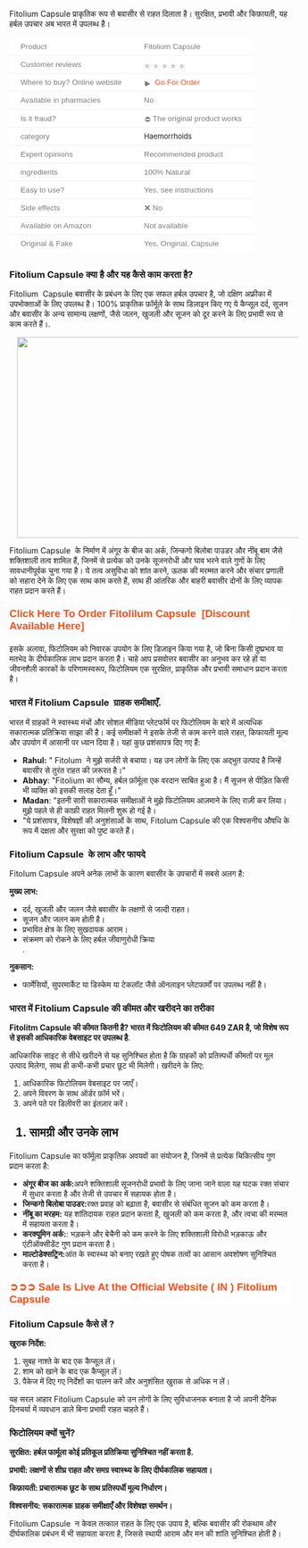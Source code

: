 <p>Fitolium Capsule प्राकृतिक रूप से बवासीर से राहत दिलाता है। सुरक्षित, प्रभावी और किफ़ायती, यह हर्बल उपचार अब भारत में उपलब्ध है।</p><table style="background-color: white; border-collapse: collapse; border-spacing: 0px; border: 0px; color: #7b7b7b; font-family: &quot;Fira Sans&quot;, Helvetica, Arial, sans-serif; font-feature-settings: inherit; font-kerning: inherit; font-optical-sizing: inherit; font-size-adjust: inherit; font-size: 16px; font-stretch: inherit; font-variant-alternates: inherit; font-variant-east-asian: inherit; font-variant-emoji: inherit; font-variant-numeric: inherit; font-variant-position: inherit; font-variation-settings: inherit; margin: 1em 0px 30px; max-width: 100%; overflow-x: auto; padding: 0px; vertical-align: baseline; width: fit-content; word-break: break-word;"><tbody style="border: 0px; box-sizing: border-box; font-family: inherit; font-feature-settings: inherit; font-kerning: inherit; font-optical-sizing: inherit; font-size-adjust: inherit; font-size: inherit; font-stretch: inherit; font-style: inherit; font-variant: inherit; font-variation-settings: inherit; line-height: inherit; margin: 0px; padding: 0px; vertical-align: baseline;"><tr style="border-bottom: 1px solid rgb(238, 238, 238); border-image: initial; border-left: 0px; border-right: 0px; border-top: 0px; box-sizing: border-box; font-family: inherit; font-feature-settings: inherit; font-kerning: inherit; font-optical-sizing: inherit; font-size-adjust: inherit; font-size: inherit; font-stretch: inherit; font-style: inherit; font-variant: inherit; font-variation-settings: inherit; height: 17px; line-height: inherit; margin: 0px; padding: 0px; vertical-align: baseline;"><td style="border: 0px; box-sizing: border-box; font-family: inherit; font-feature-settings: inherit; font-kerning: inherit; font-optical-sizing: inherit; font-size-adjust: inherit; font-size: 0.85em; font-stretch: inherit; font-style: inherit; font-variant: inherit; font-variation-settings: inherit; height: 17px; line-height: inherit; margin: 0px; padding: 8px 20px; vertical-align: baseline;"><span style="border: 0px; box-sizing: border-box; font-family: inherit; font-feature-settings: inherit; font-kerning: inherit; font-optical-sizing: inherit; font-size-adjust: inherit; font-size: inherit; font-stretch: inherit; font-style: inherit; font-variant: inherit; font-variation-settings: inherit; line-height: inherit; margin: 0px; padding: 0px; vertical-align: baseline;">Product</span></td><td style="border: 0px; box-sizing: border-box; font-family: inherit; font-feature-settings: inherit; font-kerning: inherit; font-optical-sizing: inherit; font-size-adjust: inherit; font-size: 0.85em; font-stretch: inherit; font-style: inherit; font-variant: inherit; font-variation-settings: inherit; height: 17px; line-height: inherit; margin: 0px; padding: 8px 20px; vertical-align: baseline;">Fitolium Capsule&nbsp;</td></tr><tr style="border-bottom: 1px solid rgb(238, 238, 238); border-image: initial; border-left: 0px; border-right: 0px; border-top: 0px; box-sizing: border-box; font-family: inherit; font-feature-settings: inherit; font-kerning: inherit; font-optical-sizing: inherit; font-size-adjust: inherit; font-size: inherit; font-stretch: inherit; font-style: inherit; font-variant: inherit; font-variation-settings: inherit; height: 17px; line-height: inherit; margin: 0px; padding: 0px; vertical-align: baseline;"><td style="border: 0px; box-sizing: border-box; font-family: inherit; font-feature-settings: inherit; font-kerning: inherit; font-optical-sizing: inherit; font-size-adjust: inherit; font-size: 0.85em; font-stretch: inherit; font-style: inherit; font-variant: inherit; font-variation-settings: inherit; height: 17px; line-height: inherit; margin: 0px; padding: 8px 20px; vertical-align: baseline;"><span style="border: 0px; box-sizing: border-box; font-family: inherit; font-feature-settings: inherit; font-kerning: inherit; font-optical-sizing: inherit; font-size-adjust: inherit; font-size: inherit; font-stretch: inherit; font-style: inherit; font-variant: inherit; font-variation-settings: inherit; line-height: inherit; margin: 0px; padding: 0px; vertical-align: baseline;">Customer reviews</span></td><td style="border: 0px; box-sizing: border-box; font-family: inherit; font-feature-settings: inherit; font-kerning: inherit; font-optical-sizing: inherit; font-size-adjust: inherit; font-size: 0.85em; font-stretch: inherit; font-style: inherit; font-variant: inherit; font-variation-settings: inherit; height: 17px; line-height: inherit; margin: 0px; padding: 8px 20px; vertical-align: baseline;"><span style="border: 0px; box-sizing: border-box; font-family: inherit; font-feature-settings: inherit; font-kerning: inherit; font-optical-sizing: inherit; font-size-adjust: inherit; font-size: inherit; font-stretch: inherit; font-style: inherit; font-variant: inherit; font-variation-settings: inherit; line-height: inherit; margin: 0px; padding: 0px; vertical-align: baseline;"><img alt="⭐️" class="emoji" data-pin-no-hover="true" decoding="async" draggable="false" height="5" loading="lazy" role="img" src="https://s.w.org/images/core/emoji/14.0.0/svg/2b50.svg" style="background: none; border: none; box-shadow: none; box-sizing: border-box; display: inline; font-family: inherit; font-feature-settings: inherit; font-kerning: inherit; font-optical-sizing: inherit; font-size-adjust: inherit; font-size: inherit; font-stretch: inherit; font-style: inherit; font-variant: inherit; font-variation-settings: inherit; height: 1em; line-height: inherit; margin: 0px 0.07em; max-width: 100%; padding: 0px; vertical-align: -0.1em; width: 1em;" width="5" /><img alt="⭐️" class="emoji" data-pin-no-hover="true" decoding="async" draggable="false" role="img" src="https://s.w.org/images/core/emoji/14.0.0/svg/2b50.svg" style="background: none; border: none; box-shadow: none; box-sizing: border-box; display: inline; font-family: inherit; font-feature-settings: inherit; font-kerning: inherit; font-optical-sizing: inherit; font-size-adjust: inherit; font-size: inherit; font-stretch: inherit; font-style: inherit; font-variant: inherit; font-variation-settings: inherit; height: 1em; line-height: inherit; margin: 0px 0.07em; max-width: 100%; padding: 0px; vertical-align: -0.1em; width: 1em;" /><img alt="⭐️" class="emoji" data-pin-no-hover="true" decoding="async" draggable="false" role="img" src="https://s.w.org/images/core/emoji/14.0.0/svg/2b50.svg" style="background: none; border: none; box-shadow: none; box-sizing: border-box; display: inline; font-family: inherit; font-feature-settings: inherit; font-kerning: inherit; font-optical-sizing: inherit; font-size-adjust: inherit; font-size: inherit; font-stretch: inherit; font-style: inherit; font-variant: inherit; font-variation-settings: inherit; height: 1em; line-height: inherit; margin: 0px 0.07em; max-width: 100%; padding: 0px; vertical-align: -0.1em; width: 1em;" /><img alt="⭐️" class="emoji" data-pin-no-hover="true" decoding="async" draggable="false" role="img" src="https://s.w.org/images/core/emoji/14.0.0/svg/2b50.svg" style="background: none; border: none; box-shadow: none; box-sizing: border-box; display: inline; font-family: inherit; font-feature-settings: inherit; font-kerning: inherit; font-optical-sizing: inherit; font-size-adjust: inherit; font-size: inherit; font-stretch: inherit; font-style: inherit; font-variant: inherit; font-variation-settings: inherit; height: 1em; line-height: inherit; margin: 0px 0.07em; max-width: 100%; padding: 0px; vertical-align: -0.1em; width: 1em;" /><img alt="⭐️" class="emoji" data-pin-no-hover="true" decoding="async" draggable="false" role="img" src="https://s.w.org/images/core/emoji/14.0.0/svg/2b50.svg" style="background: none; border: none; box-shadow: none; box-sizing: border-box; display: inline; font-family: inherit; font-feature-settings: inherit; font-kerning: inherit; font-optical-sizing: inherit; font-size-adjust: inherit; font-size: inherit; font-stretch: inherit; font-style: inherit; font-variant: inherit; font-variation-settings: inherit; height: 1em; line-height: inherit; margin: 0px 0.07em; max-width: 100%; padding: 0px; vertical-align: -0.1em; width: 1em;" /></span></td></tr><tr style="border-bottom: 1px solid rgb(238, 238, 238); border-image: initial; border-left: 0px; border-right: 0px; border-top: 0px; box-sizing: border-box; font-family: inherit; font-feature-settings: inherit; font-kerning: inherit; font-optical-sizing: inherit; font-size-adjust: inherit; font-size: inherit; font-stretch: inherit; font-style: inherit; font-variant: inherit; font-variation-settings: inherit; height: 17px; line-height: inherit; margin: 0px; padding: 0px; vertical-align: baseline;"><td style="border: 0px; box-sizing: border-box; font-family: inherit; font-feature-settings: inherit; font-kerning: inherit; font-optical-sizing: inherit; font-size-adjust: inherit; font-size: 0.85em; font-stretch: inherit; font-style: inherit; font-variant: inherit; font-variation-settings: inherit; height: 17px; line-height: inherit; margin: 0px; padding: 8px 20px; vertical-align: baseline;"><span style="border: 0px; box-sizing: border-box; font-family: inherit; font-feature-settings: inherit; font-kerning: inherit; font-optical-sizing: inherit; font-size-adjust: inherit; font-size: inherit; font-stretch: inherit; font-style: inherit; font-variant: inherit; font-variation-settings: inherit; line-height: inherit; margin: 0px; padding: 0px; vertical-align: baseline;">Where to buy? Online website</span></td><td style="border: 0px; box-sizing: border-box; font-family: inherit; font-feature-settings: inherit; font-kerning: inherit; font-optical-sizing: inherit; font-size-adjust: inherit; font-size: 0.85em; font-stretch: inherit; font-style: inherit; font-variant: inherit; font-variation-settings: inherit; height: 17px; line-height: inherit; margin: 0px; padding: 8px 20px; vertical-align: baseline;"><span style="border: 0px; box-sizing: border-box; font-family: inherit; font-feature-settings: inherit; font-kerning: inherit; font-optical-sizing: inherit; font-size-adjust: inherit; font-size: inherit; font-stretch: inherit; font-style: inherit; font-variant: inherit; font-variation-settings: inherit; line-height: inherit; margin: 0px; padding: 0px; vertical-align: baseline;"><img alt="▶️" class="emoji" data-pin-no-hover="true" decoding="async" draggable="false" role="img" src="https://s.w.org/images/core/emoji/15.0.3/svg/25b6.svg" style="background: none; border: none; box-shadow: none; box-sizing: border-box; display: inline; font-family: inherit; font-feature-settings: inherit; font-kerning: inherit; font-optical-sizing: inherit; font-size-adjust: inherit; font-size: inherit; font-stretch: inherit; font-style: inherit; font-variant: inherit; font-variation-settings: inherit; height: 1em; line-height: inherit; margin: 0px 0.07em; max-width: 100%; padding: 0px; vertical-align: -0.1em; width: 1em;" />&nbsp;<a href="https://www.healthherb.in/product/hemorrex-cream/" style="background: transparent; border: 0px; box-sizing: border-box; color: #fd4f18; cursor: pointer; font-family: inherit; font-feature-settings: inherit; font-kerning: inherit; font-optical-sizing: inherit; font-size-adjust: inherit; font-size: inherit; font-stretch: inherit; font-style: inherit; font-variant: inherit; font-variation-settings: inherit; line-height: inherit; margin: 0px; padding: 0px; text-decoration-line: none; vertical-align: baseline;">Go For Order</a></span></td></tr><tr style="border-bottom: 1px solid rgb(238, 238, 238); border-image: initial; border-left: 0px; border-right: 0px; border-top: 0px; box-sizing: border-box; font-family: inherit; font-feature-settings: inherit; font-kerning: inherit; font-optical-sizing: inherit; font-size-adjust: inherit; font-size: inherit; font-stretch: inherit; font-style: inherit; font-variant: inherit; font-variation-settings: inherit; height: 17px; line-height: inherit; margin: 0px; padding: 0px; vertical-align: baseline;"><td style="border: 0px; box-sizing: border-box; font-family: inherit; font-feature-settings: inherit; font-kerning: inherit; font-optical-sizing: inherit; font-size-adjust: inherit; font-size: 0.85em; font-stretch: inherit; font-style: inherit; font-variant: inherit; font-variation-settings: inherit; height: 17px; line-height: inherit; margin: 0px; padding: 8px 20px; vertical-align: baseline;"><span style="border: 0px; box-sizing: border-box; font-family: inherit; font-feature-settings: inherit; font-kerning: inherit; font-optical-sizing: inherit; font-size-adjust: inherit; font-size: inherit; font-stretch: inherit; font-style: inherit; font-variant: inherit; font-variation-settings: inherit; line-height: inherit; margin: 0px; padding: 0px; vertical-align: baseline;">Available in pharmacies</span></td><td style="border: 0px; box-sizing: border-box; font-family: inherit; font-feature-settings: inherit; font-kerning: inherit; font-optical-sizing: inherit; font-size-adjust: inherit; font-size: 0.85em; font-stretch: inherit; font-style: inherit; font-variant: inherit; font-variation-settings: inherit; height: 17px; line-height: inherit; margin: 0px; padding: 8px 20px; vertical-align: baseline;"><span style="border: 0px; box-sizing: border-box; font-family: inherit; font-feature-settings: inherit; font-kerning: inherit; font-optical-sizing: inherit; font-size-adjust: inherit; font-size: inherit; font-stretch: inherit; font-style: inherit; font-variant: inherit; font-variation-settings: inherit; line-height: inherit; margin: 0px; padding: 0px; vertical-align: baseline;">No</span></td></tr><tr style="border-bottom: 1px solid rgb(238, 238, 238); border-image: initial; border-left: 0px; border-right: 0px; border-top: 0px; box-sizing: border-box; font-family: inherit; font-feature-settings: inherit; font-kerning: inherit; font-optical-sizing: inherit; font-size-adjust: inherit; font-size: inherit; font-stretch: inherit; font-style: inherit; font-variant: inherit; font-variation-settings: inherit; height: 17px; line-height: inherit; margin: 0px; padding: 0px; vertical-align: baseline;"><td style="border: 0px; box-sizing: border-box; font-family: inherit; font-feature-settings: inherit; font-kerning: inherit; font-optical-sizing: inherit; font-size-adjust: inherit; font-size: 0.85em; font-stretch: inherit; font-style: inherit; font-variant: inherit; font-variation-settings: inherit; height: 17px; line-height: inherit; margin: 0px; padding: 8px 20px; vertical-align: baseline;"><span style="border: 0px; box-sizing: border-box; font-family: inherit; font-feature-settings: inherit; font-kerning: inherit; font-optical-sizing: inherit; font-size-adjust: inherit; font-size: inherit; font-stretch: inherit; font-style: inherit; font-variant: inherit; font-variation-settings: inherit; line-height: inherit; margin: 0px; padding: 0px; vertical-align: baseline;">Is it fraud?</span></td><td style="border: 0px; box-sizing: border-box; font-family: inherit; font-feature-settings: inherit; font-kerning: inherit; font-optical-sizing: inherit; font-size-adjust: inherit; font-size: 0.85em; font-stretch: inherit; font-style: inherit; font-variant: inherit; font-variation-settings: inherit; height: 17px; line-height: inherit; margin: 0px; padding: 8px 20px; vertical-align: baseline;"><span style="border: 0px; box-sizing: border-box; font-family: inherit; font-feature-settings: inherit; font-kerning: inherit; font-optical-sizing: inherit; font-size-adjust: inherit; font-size: inherit; font-stretch: inherit; font-style: inherit; font-variant: inherit; font-variation-settings: inherit; line-height: inherit; margin: 0px; padding: 0px; vertical-align: baseline;"><img alt="⛔️" class="emoji" data-pin-no-hover="true" decoding="async" draggable="false" height="12" loading="lazy" role="img" src="https://s.w.org/images/core/emoji/14.0.0/svg/26d4.svg" style="background: none; border: none; box-shadow: none; box-sizing: border-box; display: inline; font-family: inherit; font-feature-settings: inherit; font-kerning: inherit; font-optical-sizing: inherit; font-size-adjust: inherit; font-size: inherit; font-stretch: inherit; font-style: inherit; font-variant: inherit; font-variation-settings: inherit; height: 1em; line-height: inherit; margin: 0px 0.07em; max-width: 100%; padding: 0px; vertical-align: -0.1em; width: 1em;" width="12" />The original product works</span></td></tr><tr style="border-bottom: 1px solid rgb(238, 238, 238); border-image: initial; border-left: 0px; border-right: 0px; border-top: 0px; box-sizing: border-box; font-family: inherit; font-feature-settings: inherit; font-kerning: inherit; font-optical-sizing: inherit; font-size-adjust: inherit; font-size: inherit; font-stretch: inherit; font-style: inherit; font-variant: inherit; font-variation-settings: inherit; height: 17px; line-height: inherit; margin: 0px; padding: 0px; vertical-align: baseline;"><td style="border: 0px; box-sizing: border-box; font-family: inherit; font-feature-settings: inherit; font-kerning: inherit; font-optical-sizing: inherit; font-size-adjust: inherit; font-size: 0.85em; font-stretch: inherit; font-style: inherit; font-variant: inherit; font-variation-settings: inherit; height: 17px; line-height: inherit; margin: 0px; padding: 8px 20px; vertical-align: baseline;"><span style="border: 0px; box-sizing: border-box; font-family: inherit; font-feature-settings: inherit; font-kerning: inherit; font-optical-sizing: inherit; font-size-adjust: inherit; font-size: inherit; font-stretch: inherit; font-style: inherit; font-variant: inherit; font-variation-settings: inherit; line-height: inherit; margin: 0px; padding: 0px; vertical-align: baseline;">category</span></td><td style="border: 0px; box-sizing: border-box; font-family: inherit; font-feature-settings: inherit; font-kerning: inherit; font-optical-sizing: inherit; font-size-adjust: inherit; font-size: 0.85em; font-stretch: inherit; font-style: inherit; font-variant: inherit; font-variation-settings: inherit; height: 17px; line-height: inherit; margin: 0px; padding: 8px 20px; vertical-align: baseline;"><ul style="box-sizing: border-box; color: #1b1f22; display: flex; flex-wrap: wrap; font-family: Inter, sans-serif; font-size: 16px; gap: 0.3125rem; letter-spacing: -0.16px; list-style: none; margin: 0px; padding: 0px;"><li style="-webkit-box-align: center; align-items: center; box-sizing: border-box; color: var(--color-gray500); display: inline-flex; font-size: 0.8125rem; line-height: 1;">Haemorrhoids</li></ul></td></tr><tr style="border-bottom: 1px solid rgb(238, 238, 238); border-image: initial; border-left: 0px; border-right: 0px; border-top: 0px; box-sizing: border-box; font-family: inherit; font-feature-settings: inherit; font-kerning: inherit; font-optical-sizing: inherit; font-size-adjust: inherit; font-size: inherit; font-stretch: inherit; font-style: inherit; font-variant: inherit; font-variation-settings: inherit; height: 17px; line-height: inherit; margin: 0px; padding: 0px; vertical-align: baseline;"><td style="border: 0px; box-sizing: border-box; font-family: inherit; font-feature-settings: inherit; font-kerning: inherit; font-optical-sizing: inherit; font-size-adjust: inherit; font-size: 0.85em; font-stretch: inherit; font-style: inherit; font-variant: inherit; font-variation-settings: inherit; height: 17px; line-height: inherit; margin: 0px; padding: 8px 20px; vertical-align: baseline;"><span style="border: 0px; box-sizing: border-box; font-family: inherit; font-feature-settings: inherit; font-kerning: inherit; font-optical-sizing: inherit; font-size-adjust: inherit; font-size: inherit; font-stretch: inherit; font-style: inherit; font-variant: inherit; font-variation-settings: inherit; line-height: inherit; margin: 0px; padding: 0px; vertical-align: baseline;">Expert opinions</span></td><td style="border: 0px; box-sizing: border-box; font-family: inherit; font-feature-settings: inherit; font-kerning: inherit; font-optical-sizing: inherit; font-size-adjust: inherit; font-size: 0.85em; font-stretch: inherit; font-style: inherit; font-variant: inherit; font-variation-settings: inherit; height: 17px; line-height: inherit; margin: 0px; padding: 8px 20px; vertical-align: baseline;"><span style="border: 0px; box-sizing: border-box; font-family: inherit; font-feature-settings: inherit; font-kerning: inherit; font-optical-sizing: inherit; font-size-adjust: inherit; font-size: inherit; font-stretch: inherit; font-style: inherit; font-variant: inherit; font-variation-settings: inherit; line-height: inherit; margin: 0px; padding: 0px; vertical-align: baseline;">Recommended product</span></td></tr><tr style="border-bottom: 1px solid rgb(238, 238, 238); border-image: initial; border-left: 0px; border-right: 0px; border-top: 0px; box-sizing: border-box; font-family: inherit; font-feature-settings: inherit; font-kerning: inherit; font-optical-sizing: inherit; font-size-adjust: inherit; font-size: inherit; font-stretch: inherit; font-style: inherit; font-variant: inherit; font-variation-settings: inherit; height: 17px; line-height: inherit; margin: 0px; padding: 0px; vertical-align: baseline;"><td style="border: 0px; box-sizing: border-box; font-family: inherit; font-feature-settings: inherit; font-kerning: inherit; font-optical-sizing: inherit; font-size-adjust: inherit; font-size: 0.85em; font-stretch: inherit; font-style: inherit; font-variant: inherit; font-variation-settings: inherit; height: 17px; line-height: inherit; margin: 0px; padding: 8px 20px; vertical-align: baseline;"><span style="border: 0px; box-sizing: border-box; font-family: inherit; font-feature-settings: inherit; font-kerning: inherit; font-optical-sizing: inherit; font-size-adjust: inherit; font-size: inherit; font-stretch: inherit; font-style: inherit; font-variant: inherit; font-variation-settings: inherit; line-height: inherit; margin: 0px; padding: 0px; vertical-align: baseline;">ingredients</span></td><td style="border: 0px; box-sizing: border-box; font-family: inherit; font-feature-settings: inherit; font-kerning: inherit; font-optical-sizing: inherit; font-size-adjust: inherit; font-size: 0.85em; font-stretch: inherit; font-style: inherit; font-variant: inherit; font-variation-settings: inherit; height: 17px; line-height: inherit; margin: 0px; padding: 8px 20px; vertical-align: baseline;"><span style="border: 0px; box-sizing: border-box; font-family: inherit; font-feature-settings: inherit; font-kerning: inherit; font-optical-sizing: inherit; font-size-adjust: inherit; font-size: inherit; font-stretch: inherit; font-style: inherit; font-variant: inherit; font-variation-settings: inherit; line-height: inherit; margin: 0px; padding: 0px; vertical-align: baseline;">100% Natural</span></td></tr><tr style="border-bottom: 1px solid rgb(238, 238, 238); border-image: initial; border-left: 0px; border-right: 0px; border-top: 0px; box-sizing: border-box; font-family: inherit; font-feature-settings: inherit; font-kerning: inherit; font-optical-sizing: inherit; font-size-adjust: inherit; font-size: inherit; font-stretch: inherit; font-style: inherit; font-variant: inherit; font-variation-settings: inherit; height: 17px; line-height: inherit; margin: 0px; padding: 0px; vertical-align: baseline;"><td style="border: 0px; box-sizing: border-box; font-family: inherit; font-feature-settings: inherit; font-kerning: inherit; font-optical-sizing: inherit; font-size-adjust: inherit; font-size: 0.85em; font-stretch: inherit; font-style: inherit; font-variant: inherit; font-variation-settings: inherit; height: 17px; line-height: inherit; margin: 0px; padding: 8px 20px; vertical-align: baseline;"><span style="border: 0px; box-sizing: border-box; font-family: inherit; font-feature-settings: inherit; font-kerning: inherit; font-optical-sizing: inherit; font-size-adjust: inherit; font-size: inherit; font-stretch: inherit; font-style: inherit; font-variant: inherit; font-variation-settings: inherit; line-height: inherit; margin: 0px; padding: 0px; vertical-align: baseline;">Easy to use?</span></td><td style="border: 0px; box-sizing: border-box; font-family: inherit; font-feature-settings: inherit; font-kerning: inherit; font-optical-sizing: inherit; font-size-adjust: inherit; font-size: 0.85em; font-stretch: inherit; font-style: inherit; font-variant: inherit; font-variation-settings: inherit; height: 17px; line-height: inherit; margin: 0px; padding: 8px 20px; vertical-align: baseline;"><span style="border: 0px; box-sizing: border-box; font-family: inherit; font-feature-settings: inherit; font-kerning: inherit; font-optical-sizing: inherit; font-size-adjust: inherit; font-size: inherit; font-stretch: inherit; font-style: inherit; font-variant: inherit; font-variation-settings: inherit; line-height: inherit; margin: 0px; padding: 0px; vertical-align: baseline;">Yes, see instructions</span></td></tr><tr style="border-bottom: 1px solid rgb(238, 238, 238); border-image: initial; border-left: 0px; border-right: 0px; border-top: 0px; box-sizing: border-box; font-family: inherit; font-feature-settings: inherit; font-kerning: inherit; font-optical-sizing: inherit; font-size-adjust: inherit; font-size: inherit; font-stretch: inherit; font-style: inherit; font-variant: inherit; font-variation-settings: inherit; height: 17px; line-height: inherit; margin: 0px; padding: 0px; vertical-align: baseline;"><td style="border: 0px; box-sizing: border-box; font-family: inherit; font-feature-settings: inherit; font-kerning: inherit; font-optical-sizing: inherit; font-size-adjust: inherit; font-size: 0.85em; font-stretch: inherit; font-style: inherit; font-variant: inherit; font-variation-settings: inherit; height: 17px; line-height: inherit; margin: 0px; padding: 8px 20px; vertical-align: baseline;"><span style="border: 0px; box-sizing: border-box; font-family: inherit; font-feature-settings: inherit; font-kerning: inherit; font-optical-sizing: inherit; font-size-adjust: inherit; font-size: inherit; font-stretch: inherit; font-style: inherit; font-variant: inherit; font-variation-settings: inherit; line-height: inherit; margin: 0px; padding: 0px; vertical-align: baseline;">Side effects</span></td><td style="border: 0px; box-sizing: border-box; font-family: inherit; font-feature-settings: inherit; font-kerning: inherit; font-optical-sizing: inherit; font-size-adjust: inherit; font-size: 0.85em; font-stretch: inherit; font-style: inherit; font-variant: inherit; font-variation-settings: inherit; height: 17px; line-height: inherit; margin: 0px; padding: 8px 20px; vertical-align: baseline;"><span style="border: 0px; box-sizing: border-box; font-family: inherit; font-feature-settings: inherit; font-kerning: inherit; font-optical-sizing: inherit; font-size-adjust: inherit; font-size: inherit; font-stretch: inherit; font-style: inherit; font-variant: inherit; font-variation-settings: inherit; line-height: inherit; margin: 0px; padding: 0px; vertical-align: baseline;"><img alt="❌" class="emoji" data-pin-no-hover="true" decoding="async" draggable="false" role="img" src="https://s.w.org/images/core/emoji/14.0.0/svg/274c.svg" style="background: none; border: none; box-shadow: none; box-sizing: border-box; display: inline; font-family: inherit; font-feature-settings: inherit; font-kerning: inherit; font-optical-sizing: inherit; font-size-adjust: inherit; font-size: inherit; font-stretch: inherit; font-style: inherit; font-variant: inherit; font-variation-settings: inherit; height: 1em; line-height: inherit; margin: 0px 0.07em; max-width: 100%; padding: 0px; vertical-align: -0.1em; width: 1em;" />No</span></td></tr><tr style="border-bottom: 1px solid rgb(238, 238, 238); border-image: initial; border-left: 0px; border-right: 0px; border-top: 0px; box-sizing: border-box; font-family: inherit; font-feature-settings: inherit; font-kerning: inherit; font-optical-sizing: inherit; font-size-adjust: inherit; font-size: inherit; font-stretch: inherit; font-style: inherit; font-variant: inherit; font-variation-settings: inherit; height: 17px; line-height: inherit; margin: 0px; padding: 0px; vertical-align: baseline;"><td style="border: 0px; box-sizing: border-box; font-family: inherit; font-feature-settings: inherit; font-kerning: inherit; font-optical-sizing: inherit; font-size-adjust: inherit; font-size: 0.85em; font-stretch: inherit; font-style: inherit; font-variant: inherit; font-variation-settings: inherit; height: 17px; line-height: inherit; margin: 0px; padding: 8px 20px; vertical-align: baseline;"><span style="border: 0px; box-sizing: border-box; font-family: inherit; font-feature-settings: inherit; font-kerning: inherit; font-optical-sizing: inherit; font-size-adjust: inherit; font-size: inherit; font-stretch: inherit; font-style: inherit; font-variant: inherit; font-variation-settings: inherit; line-height: inherit; margin: 0px; padding: 0px; vertical-align: baseline;">Available on Amazon</span></td><td style="border: 0px; box-sizing: border-box; font-family: inherit; font-feature-settings: inherit; font-kerning: inherit; font-optical-sizing: inherit; font-size-adjust: inherit; font-size: 0.85em; font-stretch: inherit; font-style: inherit; font-variant: inherit; font-variation-settings: inherit; height: 17px; line-height: inherit; margin: 0px; padding: 8px 20px; vertical-align: baseline;"><span style="border: 0px; box-sizing: border-box; font-family: inherit; font-feature-settings: inherit; font-kerning: inherit; font-optical-sizing: inherit; font-size-adjust: inherit; font-size: inherit; font-stretch: inherit; font-style: inherit; font-variant: inherit; font-variation-settings: inherit; line-height: inherit; margin: 0px; padding: 0px; vertical-align: baseline;">Not available</span></td></tr><tr style="border: 0px; box-sizing: border-box; font-family: inherit; font-feature-settings: inherit; font-kerning: inherit; font-optical-sizing: inherit; font-size-adjust: inherit; font-size: inherit; font-stretch: inherit; font-style: inherit; font-variant: inherit; font-variation-settings: inherit; height: 17px; line-height: inherit; margin: 0px; padding: 0px; vertical-align: baseline;"><td style="border: 0px; box-sizing: border-box; font-family: inherit; font-feature-settings: inherit; font-kerning: inherit; font-optical-sizing: inherit; font-size-adjust: inherit; font-size: 0.85em; font-stretch: inherit; font-style: inherit; font-variant: inherit; font-variation-settings: inherit; height: 17px; line-height: inherit; margin: 0px; padding: 8px 20px; vertical-align: baseline;"><span style="border: 0px; box-sizing: border-box; font-family: inherit; font-feature-settings: inherit; font-kerning: inherit; font-optical-sizing: inherit; font-size-adjust: inherit; font-size: inherit; font-stretch: inherit; font-style: inherit; font-variant: inherit; font-variation-settings: inherit; line-height: inherit; margin: 0px; padding: 0px; vertical-align: baseline;">Original &amp; Fake</span></td><td style="border: 0px; box-sizing: border-box; font-family: inherit; font-feature-settings: inherit; font-kerning: inherit; font-optical-sizing: inherit; font-size-adjust: inherit; font-size: 0.85em; font-stretch: inherit; font-style: inherit; font-variant: inherit; font-variation-settings: inherit; height: 17px; line-height: inherit; margin: 0px; padding: 8px 20px; vertical-align: baseline;"><span style="border: 0px; box-sizing: border-box; font-family: inherit; font-feature-settings: inherit; font-kerning: inherit; font-optical-sizing: inherit; font-size-adjust: inherit; font-size: inherit; font-stretch: inherit; font-style: inherit; font-variant: inherit; font-variation-settings: inherit; line-height: inherit; margin: 0px; padding: 0px; vertical-align: baseline;">Yes, Original, Capsule<br /></span></td></tr></tbody></table><h3>Fitolium Capsule क्या है और यह कैसे काम करता है?</h3><p>Fitolium&nbsp; Capsule बवासीर के प्रबंधन के लिए एक सफल हर्बल उपचार है, जो दक्षिण अफ्रीका में उपभोक्ताओं के लिए उपलब्ध है। 100% प्राकृतिक फ़ॉर्मूले के साथ डिज़ाइन किए गए ये कैप्सूल दर्द, सूजन और बवासीर के अन्य सामान्य लक्षणों, जैसे जलन, खुजली और सूजन को दूर करने के लिए प्रभावी रूप से काम करते हैं।.</p><div class="separator" style="clear: both; text-align: center;"><span style="margin-left: 1em; margin-right: 1em;"><a href="https://www.healthherb.in/product/fitolium-capsules/" rel="nofollow"><img border="0" data-original-height="768" data-original-width="1366" height="360" src="https://blogger.googleusercontent.com/img/b/R29vZ2xl/AVvXsEhNEroZUJ8pABeqjlG3jn9fgSpldvlLf9ntba_EVWgEZxif1exknZ7MXPm2tWgQduX39RC3Yvv6Bd3QiAomW6JrrcActMHZt2XH_ySmUAWmPwp5m5DSXyoajzSXHtFbfaWDZ8ytL5TiM3kw7pjG6otx8xS_Y5BrhK9NopCqJiPQbso0ZazjLT04Bu6Yxnm4/w640-h360/Fitolium%20Capsule.jpg" width="640" /></a></span></div><p>Fitolium Capsule&nbsp; के निर्माण में अंगूर के बीज का अर्क, जिन्कगो बिलोबा पाउडर और नींबू बाम जैसे शक्तिशाली तत्व शामिल हैं, जिनमें से प्रत्येक को उनके सूजनरोधी और घाव भरने वाले गुणों के लिए सावधानीपूर्वक चुना गया है। ये तत्व असुविधा को शांत करने, ऊतक की मरम्मत करने और संचार प्रणाली को सहारा देने के लिए एक साथ काम करते हैं, साथ ही आंतरिक और बाहरी बवासीर दोनों के लिए व्यापक राहत प्रदान करते हैं।</p><h2 style="background-color: white; color: #3e3f3c; font-family: Lora, serif; margin: 1em 0px;"><a href="https://www.healthherb.in/product/hemorrex-cream/" rel="nofollow" style="background-attachment: initial; background-clip: initial; background-image: initial; background-origin: initial; background-position: initial; background-repeat: initial; background-size: initial; border: 0px; box-sizing: border-box; color: #fd4f18; cursor: pointer; font-family: &quot;Fira Sans&quot;, Helvetica, Arial, sans-serif; font-feature-settings: inherit; font-kerning: inherit; font-optical-sizing: inherit; font-size-adjust: inherit; font-size: 16px; font-stretch: inherit; font-variant-alternates: inherit; font-variant-east-asian: inherit; font-variant-emoji: inherit; font-variant-numeric: inherit; font-variant-position: inherit; font-variation-settings: inherit; line-height: inherit; margin: 0px; outline: 0px; padding: 0px; text-align: center; text-decoration-line: none; vertical-align: baseline;"><span style="border: 0px; box-sizing: border-box; font-family: inherit; font-feature-settings: inherit; font-kerning: inherit; font-optical-sizing: inherit; font-size-adjust: inherit; font-size: 14pt; font-stretch: inherit; font-style: inherit; font-variant: inherit; font-variation-settings: inherit; line-height: inherit; margin: 0px; padding: 0px; vertical-align: baseline;">Click Here To Order Fitolilum Capsule&nbsp; [Discount Available Here]</span></a></h2><p>इसके अलावा, फिटोलियम को निवारक उपयोग के लिए डिज़ाइन किया गया है, जो बिना किसी दुष्प्रभाव या मतभेद के दीर्घकालिक लाभ प्रदान करता है। चाहे आप प्रसवोत्तर बवासीर का अनुभव कर रहे हों या जीवनशैली कारकों के परिणामस्वरूप, फिटोलियम एक सुरक्षित, प्राकृतिक और प्रभावी समाधान प्रदान करता है।</p><h3>भारत में Fitolium Capsule&nbsp; ग्राहक समीक्षाएँ.</h3><p>भारत में ग्राहकों ने स्वास्थ्य मंचों और सोशल मीडिया प्लेटफॉर्म पर फिटोलियम के बारे में अत्यधिक सकारात्मक प्रतिक्रिया साझा की है। कई समीक्षकों ने इसके तेजी से काम करने वाले राहत, किफायती मूल्य और उपयोग में आसानी पर ध्यान दिया है। यहां कुछ प्रशंसापत्र दिए गए हैं:</p><ul><li><b>Rahul:</b>&nbsp;" Fitolum&nbsp; ने मुझे सर्जरी से बचाया। यह उन लोगों के लिए एक अद्भुत उत्पाद है जिन्हें बवासीर से तुरंत राहत की ज़रूरत है।"</li><li><b>Abhay</b>: "Fitolium का सौम्य, हर्बल फ़ॉर्मूला एक वरदान साबित हुआ है। मैं सूजन से पीड़ित किसी भी व्यक्ति को इसकी सलाह देता हूँ।"</li><li><b>Madan</b>: "इतनी सारी सकारात्मक समीक्षाओं ने मुझे फिटोलियम आज़माने के लिए राज़ी कर लिया। मुझे पहले से ही काफ़ी राहत मिलनी शुरू हो गई है।</li><li>"ये प्रशंसापत्र, विशेषज्ञों की अनुशंसाओं के साथ, Fitolum Capsule की एक विश्वसनीय औषधि के रूप में दक्षता और सुरक्षा को पुष्ट करते हैं।</li></ul><h3>Fitolium Capsule&nbsp; के लाभ और फायदे</h3><p>Fitolum Capsule अपने अनेक लाभों के कारण बवासीर के उपचारों में सबसे अलग है:</p><p><b>मुख्य लाभ:</b></p><ul><li>दर्द, खुजली और जलन जैसे बवासीर के लक्षणों से जल्दी राहत।</li><li>सूजन और जलन कम होती है।</li><li>प्रभावित क्षेत्र के लिए सुखदायक आराम।</li><li>संक्रमण को रोकने के लिए हर्बल जीवाणुरोधी क्रिया</li>.</ul><p><b>नुकसान:</b></p><ul><li>फार्मेसियों, सुपरमार्केट या डिस्केम या टेकलॉट जैसे ऑनलाइन प्लेटफार्मों पर उपलब्ध नहीं है।</li></ul><h3>भारत में Fitolium Capsule की कीमत और खरीदने का तरीका</h3><p><b>Fitolitm Capsule की कीमत कितनी है? भारत में फिटोलियम की कीमत 649 ZAR है, जो विशेष रूप से इसकी आधिकारिक वेबसाइट पर उपलब्ध है</b>.</p><p>आधिकारिक साइट से सीधे खरीदने से यह सुनिश्चित होता है कि ग्राहकों को प्रतिस्पर्धी कीमतों पर मूल उत्पाद मिलेगा, साथ ही कभी-कभी प्रचार छूट भी मिलेगी। खरीदने के लिए:</p><ol><li>आधिकारिक फिटोलियम वेबसाइट पर जाएँ।</li><li>अपने विवरण के साथ ऑर्डर फ़ॉर्म भरें।</li><li>अपने पते पर डिलीवरी का इंतज़ार करें।<br /></li></ol><h2><ol style="text-align: left;"><li>सामग्री और उनके लाभ</li></ol></h2><p>Fitolium Capsule का फॉर्मूला प्राकृतिक अवयवों का संयोजन है, जिनमें से प्रत्येक चिकित्सीय गुण प्रदान करता है:</p><ul><li><b>अंगूर बीज का अर्क:</b>अपने शक्तिशाली सूजनरोधी प्रभावों के लिए जाना जाने वाला यह घटक रक्त संचार में सुधार करता है और तेजी से उपचार में सहायक होता है।</li><li><b>जिन्कगो बिलोबा पाउडर:</b>रक्त प्रवाह को बढ़ाता है, बवासीर से संबंधित सूजन को कम करता है।</li><li><b>नींबू का मरहम:</b>&nbsp;यह शांतिदायक राहत प्रदान करता है, खुजली को कम करता है, और त्वचा की मरम्मत में सहायता करता है।</li><li><b>करक्यूमिन अर्क:</b>: भड़कने और बेचैनी को कम करने के लिए शक्तिशाली विरोधी भड़काऊ और एंटीऑक्सीडेंट गुण प्रदान करता है।</li><li><b>माल्टोडेक्सट्रिन:</b>आंत के स्वास्थ्य को बनाए रखते हुए पोषक तत्वों का आसान अवशोषण सुनिश्चित करता है।</li></ul><h2 style="background-color: white; color: #3e3f3c; font-family: Lora, serif; margin: 1em 0px;"><a href="https://www.healthherb.in/product/hemorrex-cream/" rel="nofollow" style="background-attachment: initial; background-clip: initial; background-image: initial; background-origin: initial; background-position: initial; background-repeat: initial; background-size: initial; border: 0px; box-sizing: border-box; color: #fd4f18; cursor: pointer; font-family: &quot;Fira Sans&quot;, Helvetica, Arial, sans-serif; font-feature-settings: inherit; font-kerning: inherit; font-optical-sizing: inherit; font-size-adjust: inherit; font-size: 16px; font-stretch: inherit; font-variant-alternates: inherit; font-variant-east-asian: inherit; font-variant-emoji: inherit; font-variant-numeric: inherit; font-variant-position: inherit; font-variation-settings: inherit; line-height: inherit; margin: 0px; padding: 0px; text-align: center; text-decoration-line: none; vertical-align: baseline;"><span style="border: 0px; box-sizing: border-box; font-family: inherit; font-feature-settings: inherit; font-kerning: inherit; font-optical-sizing: inherit; font-size-adjust: inherit; font-size: 14pt; font-stretch: inherit; font-style: inherit; font-variant: inherit; font-variation-settings: inherit; line-height: inherit; margin: 0px; padding: 0px; vertical-align: baseline;">➲➲➲ Sale Is Live At the Official Website ( IN ) Fitolium Capsule&nbsp;</span></a></h2><h3>Fitolium Capsule कैसे लें ?</h3><p><b>खुराक निर्देश:</b></p><ol><li>सुबह नाश्ते के बाद एक कैप्सूल लें।</li><li>शाम को खाने के बाद एक कैप्सूल लें।</li><li>पैकेज में दिए गए निर्देशों का पालन करें और अनुशंसित खुराक से अधिक न लें।</li></ol><p>यह सरल आहार Fitolium Capsule को उन लोगों के लिए सुविधाजनक बनाता है जो अपनी दैनिक दिनचर्या में व्यवधान डाले बिना प्रभावी राहत चाहते हैं।</p><h3>फिटोलियम क्यों चुनें?</h3><p><b>सुरक्षित: हर्बल फार्मूला कोई प्रतिकूल प्रतिक्रिया सुनिश्चित नहीं करता है.</b></p><p><b>प्रभावी: लक्षणों से शीघ्र राहत और समग्र स्वास्थ्य के लिए दीर्घकालिक सहायता।</b><br /></p><p><b>किफ़ायती: प्रचारात्मक छूट के साथ प्रतिस्पर्धी मूल्य निर्धारण।</b></p><p><b>विश्वसनीय: सकारात्मक ग्राहक समीक्षाएँ और विशेषज्ञ समर्थन।</b></p><p>Fitolium Capsule&nbsp; न केवल तत्काल राहत के लिए एक उपाय है, बल्कि बवासीर की रोकथाम और दीर्घकालिक प्रबंधन में भी सहायता करता है, जिससे स्थायी आराम और मन की शांति सुनिश्चित होती है।</p>
